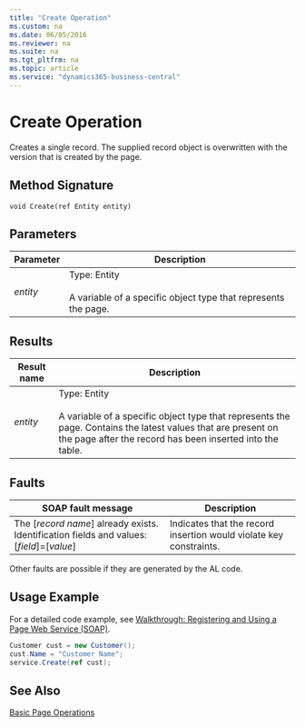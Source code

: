```yaml
---
title: "Create Operation"
ms.custom: na
ms.date: 06/05/2016
ms.reviewer: na
ms.suite: na
ms.tgt_pltfrm: na
ms.topic: article
ms.service: "dynamics365-business-central"
---
```

# Create Operation
Creates a single record. The supplied record object is overwritten with the version that is created by the page.  
  
## Method Signature  
 `void Create(ref Entity entity)`  
  
## Parameters  
  
|Parameter|Description|  
|---------------|-----------------|  
|*entity*|Type: Entity<br /><br /> A variable of a specific object type that represents the page.|  
  
## Results  
  
|Result name|Description|  
|-----------------|-----------------|  
|*entity*|Type: Entity<br /><br /> A variable of a specific object type that represents the page. Contains the latest values that are present on the page after the record has been inserted into the table.|  
  
## Faults  
  
|SOAP fault message|Description|  
|------------------------|-----------------|  
|The \[*record name*\] already exists. Identification fields and values:  \[*field*\]=\[*value*\]|Indicates that the record insertion would violate key constraints.|  
  
 Other faults are possible if they are generated by the AL code.  
  
## Usage Example  
 For a detailed code example, see [Walkthrough: Registering and Using a Page Web Service \(SOAP\)](Walkthrough--Registering-and-Using-a-Page-Web-Service--SOAP-.md).  
  
```c#  
Customer cust = new Customer();  
cust.Name = "Customer Name";  
service.Create(ref cust);  
```  
  
## See Also  
 [Basic Page Operations](Basic-Page-Operations.md)